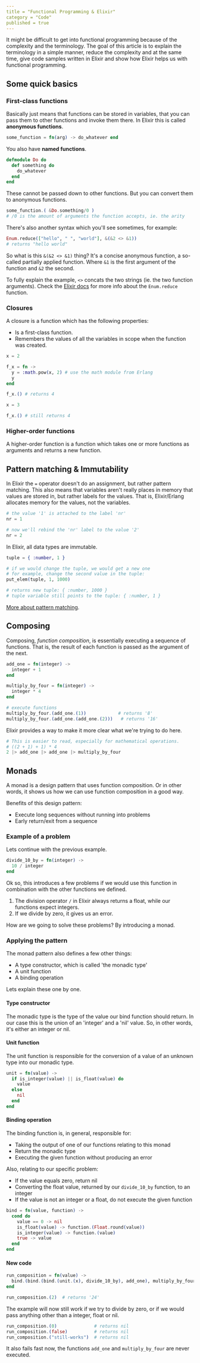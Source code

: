 ```yaml
---
title = "Functional Programming & Elixir"
category = "Code"
published = true
---
```


It might be difficult to get into functional programming because of
the complexity and the terminology. The goal of this article is to
explain the terminology in a simple manner, reduce the complexity and
at the same time, give code samples written in Elixir and
show how Elixir helps us with functional programming.



## Some quick basics

### First-class functions

Basically just means that functions can be stored in variables,
that you can pass them to other functions and invoke them there.
In Elixir this is called __anonymous functions__.

```elixir
some_function = fn(arg) -> do_whatever end
```

You also have __named functions__.

```elixir
defmodule Do do
  def something do
    do_whatever
  end
end
```

These cannot be passed down to other functions.
But you can convert them to anonymous functions.

```elixir
some_function.( &Do.something/0 )
# /0 is the amount of arguments the function accepts, ie. the arity
```

There's also another syntax which you'll see sometimes, for example:

```elixir
Enum.reduce(["hello", " ", "world"], &(&2 <> &1))
# returns "hello world"
```

So what is this `&(&2 <> &1)` thing?
It's a concise anonymous function, a so-called partially applied function.
Where `&1` is the first argument of the function and `&2` the second.

To fully explain the example, `<>` concats the two strings (ie. the two function arguments).
Check the [Elixir docs](http://elixir-lang.org/docs/v1.1/elixir/Enum.html#reduce/2)
for more info about the `Enum.reduce` function.

### Closures

A closure is a function which has the following properties:

- Is a first-class function.
- Remembers the values of all the variables in scope when the function was created.

```elixir
x = 2

f_x = fn ->
  y = :math.pow(x, 2) # use the math module from Erlang
  y
end

f_x.() # returns 4

x = 3

f_x.() # still returns 4
```

### Higher-order functions

A higher-order function is a function which takes one or more functions as arguments
and returns a new function.



## Pattern matching & Immutability

In Elixir the `=` operator doesn't do an assignment, but rather pattern matching.
This also means that variables aren't really places in memory that values are stored in,
but rather labels for the values. That is, Elixir/Erlang allocates memory for the
values, not the variables.

```elixir
# the value '1' is attached to the label 'nr'
nr = 1

# now we'll rebind the 'nr' label to the value '2'
nr = 2
```

In Elixir, all data types are immutable.

```elixir
tuple = { :number, 1 }

# if we would change the tuple, we would get a new one
# for example, change the second value in the tuple:
put_elem(tuple, 1, 1000)

# returns new tuple: { :number, 1000 }
# tuple variable still points to the tuple: { :number, 1 }
```

[More about pattern matching](http://elixir-lang.org/getting-started/pattern-matching.html).


## Composing

Composing, *function composition*, is essentially executing a sequence of functions.
That is, the result of each function is passed as the argument of the next.

```elixir
add_one = fn(integer) ->
  integer + 1
end

multiply_by_four = fn(integer) ->
  integer * 4
end

# execute functions
multiply_by_four.(add_one.(1))            # returns '8'
multiply_by_four.(add_one.(add_one.(2)))   # returns '16'
```

Elixir provides a way to make it more clear what we're trying to do here.

```elixir
# This is easier to read, especially for mathematical operations.
# ((2 + 1) + 1) * 4
2 |> add_one |> add_one |> multiply_by_four
```


## Monads

A monad is a design pattern that uses function composition.
Or in other words, it shows us how we can use function composition in a good way.

Benefits of this design pattern:

- Execute long sequences without running into problems
- Early return/exit from a sequence


### Example of a problem

Lets continue with the previous example.

```elixir
divide_10_by = fn(integer) ->
  10 / integer
end
```

Ok so, this introduces a few problems if we would use this function
in combination with the other functions we defined.

1. The division operator `/` in Elixir always returns a float,
   while our functions expect integers.
2. If we divide by zero, it gives us an error.

How are we going to solve these problems?
By introducing a monad.


### Applying the pattern

The monad pattern also defines a few other things:

- A type constructor, which is called 'the monadic type'
- A unit function
- A binding operation

Lets explain these one by one.

#### Type constructor

The monadic type is the type of the value our bind function should return.
In our case this is the union of an 'integer' and a 'nil' value.
So, in other words, it's either an integer or nil.

#### Unit function

The unit function is responsible for the conversion
of a value of an unknown type into our monadic type.

```elixir
unit = fn(value) ->
  if is_integer(value) || is_float(value) do
    value
  else
    nil
  end
end
```

#### Binding operation

The binding function is, in general, responsible for:

- Taking the output of one of our functions relating to this monad
- Return the monadic type
- Executing the given function without producing an error

Also, relating to our specific problem:

- If the value equals zero, return nil
- Converting the float value, returned by our `divide_10_by` function, to an integer
- If the value is not an integer or a float, do not execute the given function

```elixir
bind = fn(value, function) ->
  cond do
    value == 0 -> nil
    is_float(value) -> function.(Float.round(value))
    is_integer(value) -> function.(value)
    true -> value
  end
end
```

#### New code

```elixir
run_composition = fn(value) ->
  bind.(bind.(bind.(unit.(x), divide_10_by), add_one), multiply_by_four)
end

run_composition.(2)  # returns '24'
```

The example will now still work if we try to divide by zero,
or if we would pass anything other than a integer, float or nil.

```elixir
run_composition.(0)              # returns nil
run_composition.(false)          # returns nil
run_composition.("still-works")  # returns nil
```

It also fails fast now, the functions `add_one` and `multiply_by_four` are never executed.
